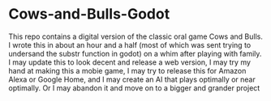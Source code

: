 # Cows-and-Bulls-Godot
This repo contains a digital version of the classic oral game Cows and Bulls. I wrote this in about an hour and a half (most of which was sent trying to undersand the substr function in godot) on a whim after playing with family. I may update this to look decent and release a web version, I may try my hand at making this a mobie game, I may try to release this for Amazon Alexa or Google Home, and I may create an AI that plays optimally or near optimally. Or I may abandon it and move on to a bigger and grander project 
